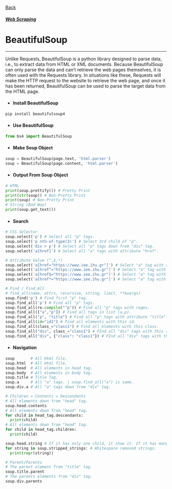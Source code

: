 [Back](../extends_libraries.md)
##### [Web Scraping](../web_scraping.md)

# BeautifulSoup
---

Unlike Requests, BeautifulSoup is a python library designed to parse data, i.e., to extract data from HTML or XML documents.
Because BeautifulSoup can only parse the data and can’t retrieve the web pages themselves, it is often used with the Requests library. In situations like these, Requests will make the HTTP request to the website to retrieve the web page, and once it has been returned, BeautifulSoup can be used to parse the target data from the HTML page.

- #### Install BeautifulSoup
```python
pip install beautifulsoup4
```

- #### Use BeautifulSoup
```python
from bs4 import BeautifulSoup
``` 

- #### Make Soup Object
```python
soup = BeautifulSoup(page.text, 'html.parser')
soup = BeautifulSoup(page.content, 'html.parser')
```

- #### Output From Soup Object
```python
# HTML
print(soup.prettify()) # Pretty Print
print(str(soup)) # Non-Pretty Print
print(soup) # Non-Pretty Print
# String (Bad Way)
print(soup.get_text())
```

- #### Search
```python
# CSS Selector
soup.select('p') # Select all "p" tags.
soup.select('p nth-of-type(3)') # Select 3rd child of "p".
soup.select('div > p') # Select all "p" tags down from "div" tag.
soup.select('a[href]') # Select all "a" tags with attribute "href". 

# Attribute Value (^,$,*)
soup.select('a[href="https://www.iee.ihu.gr"]') # Select "a" tag with attribte "href and it has this link.
soup.select('a[href^="https://www.iee.ihu.gr"]') # Select "a" tag with attribte "href and start with this link.
soup.select('a[href$="https://www.iee.ihu.gr"]') # Select "a" tag with attribte "href and end with this link.
soup.select('a[href*="https://www.iee.ihu.gr"]') # Select "a" tag with attribte "href and there is this link.

# Find / Find_All
# find_all(name, attrs, recursive, string, limit, **kwargs)
soup.find('p') # Find first "p" tag.
soup.find_all('p') # Find all "p" tags.
soup.find_all(re.compile("^p")) # Find all "p" tags with regex.
soup.find_all(["a","p"]) # Find all tags in list (a,p).
soup.find_all("p", "title") # Find all "p" tags with attribute "title".
soup.find_all(id="id1") # Find all elements with this id.
soup.find_all(class_="class1") # Find all elements with this class.
soup.find_all("div", class_="class1") # FInd all "div" tags with this class.
soup.find_all("div", {"class": "class1"}) # FInd all "div" tags with this class.
```

- #### Navigation
```python
soup       # All Html file.
soup.html  # All Html file.
soup.head  # All elements in head tag.
soup.body  # All elements in body tag.
soup.title # Title Tag.
soup.a     # All "a" tags. | soup.find_all("a") is same.
soup.div.a # All "a" tags down from "div" tag.

# Children = Contents = Descendants
# All elements down from "head" tag.
soup.head.contents 
# All elements down from "head" tag.
for child in head_tag.descendants:
  print(child)
# All elements down from "head" tag.
for child in head_tag.children:
  print(child)

soup.head.string # If it has only one child, it show it. If it has many child, it show None.
for string in soup.stripped_strings: # Whitespace removed strings.
  print(repr(string))

# Parent/Parents
# The parent element from "title" tag.
soup.title.parent
# The parents elements from "div" tag.
soup.div.parents
```